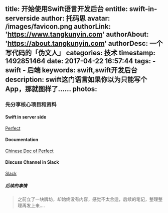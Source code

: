 title: 开始使用Swift语言开发后台
entitle: swift-in-serverside
author: 托码思
avatar: /images/favicon.png
authorLink: 'https://www.tangkunyin.com'
authorAbout: 'https://about.tangkunyin.com'
authorDesc: 一个写代码的「伪文人」
categories: 技术
timestamp: 1492851464
date: 2017-04-22 16:57:44
tags:
	- swift
	- 后端
keywords: swift,swift开发后台
description: swift这门语言如果你以为只能写个App，那就图样了......
photos:
---

### 先分享核心项目和资料

#### Swift in server side

[Perfect](https://github.com/PerfectlySoft/Perfect)


#### Documentation

[Chinese Doc of Perfect](http://perfect.org/docs/gettingStarted_zh_CN.html)

#### Discuss Channel in Slack

[Slack](http://www.perfect.ly/)



##### 后续的事情

> 之前立了一块牌坊，却始终没有内容，感觉不太合适，后续的笔记，整理整理再发上来....



